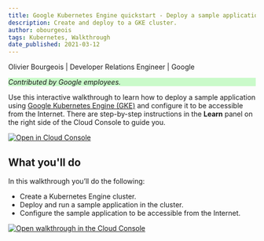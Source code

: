 ```yaml
---
title: Google Kubernetes Engine quickstart - Deploy a sample application to a cluster
description: Create and deploy to a GKE cluster.
author: obourgeois
tags: Kubernetes, Walkthrough
date_published: 2021-03-12
---
```


Olivier Bourgeois | Developer Relations Engineer | Google

<p style="background-color:#CAFACA;"><i>Contributed by Google employees.</i></p>

Use this interactive walkthrough to learn how to deploy a sample application
using [Google Kubernetes Engine (GKE)][gke-docs] and configure it to be
accessible from the Internet. There are step-by-step instructions in the
**Learn** panel on the right side of the Cloud Console to guide you.

[![Open in Cloud Console](https://walkthroughs.googleusercontent.com/tutorial/resources/open-in-console-button.svg)](https://console.cloud.google.com/getting-started?tutorial=gke_quickstart)

## What you'll do

In this walkthrough you’ll do the following:

* Create a Kubernetes Engine cluster.
* Deploy and run a sample application in the cluster. 
* Configure the sample application to be accessible from the Internet. 

[![Open walkthrough in the Cloud Console](https://storage.googleapis.com/gcp-community/tutorials/gke-quickstart/tutorial.png)](https://console.cloud.google.com/getting-started?tutorial=gke_quickstart)

[gke-docs]: https://cloud.google.com/kubernetes-engine/
